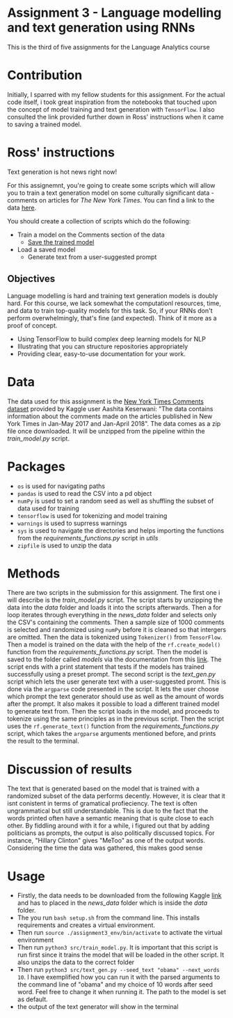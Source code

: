 # Assignment 3 - Language modelling and text generation using RNNs
This is the third of five assignments for the Language Analytics course

# Contribution
Initially, I sparred with my fellow students for this assignment. For the actual code itself, i took great inspiration from the notebooks that touched upon the concept of model training and text generation with ```TensorFlow```. I also consulted the link provided further down in Ross' instructions when it came to saving a trained model. 

# Ross' instructions
Text generation is hot news right now!

For this assignemnt, you're going to create some scripts which will allow you to train a text generation model on some culturally significant data - comments on articles for *The New York Times*. You can find a link to the data [here](https://www.kaggle.com/datasets/aashita/nyt-comments).

You should create a collection of scripts which do the following:

- Train a model on the Comments section of the data
  - [Save the trained model](https://www.tensorflow.org/api_docs/python/tf/keras/models/save_model)
- Load a saved model
  - Generate text from a user-suggested prompt

## Objectives

Language modelling is hard and training text generation models is doubly hard. For this course, we lack somewhat the computationl resources, time, and data to train top-quality models for this task. So, if your RNNs don't perform overwhelmingly, that's fine (and expected). Think of it more as a proof of concept.

- Using TensorFlow to build complex deep learning models for NLP
- Illustrating that you can structure repositories appropriately
- Providing clear, easy-to-use documentation for your work.

# Data
The data used for this assignment is the [New York Times Comments dataset](https://www.kaggle.com/datasets/aashita/nyt-comments) provided by Kaggle user Aashita Keserwani: "The data contains information about the comments made on the articles published in New York Times in Jan-May 2017 and Jan-April 2018". The data comes as a zip file once downloaded. It will be unzipped from the pipeline within the _train_model.py_ script. 

# Packages
* ```os``` is used for navigating paths
* ```pandas``` is used to read the CSV into a pd object
* ```numPy``` is used to set a random seed as well as shuffling the subset of data used for training
* ```tensorflow``` is used for tokenizing and model training 
* ```warnings``` is used to suprress warnings
* ```sys``` is used to navigate the directories and helps importing the functions from the _requirements_functions.py_ script in _utils_
* ```zipfile``` is used to unzip the data 

# Methods 
There are two scripts in the submission for this assignment. The first one i will describe is the _train_model.py_ script. The script starts by unzipping the data into the _data_ folder and loads it into the scripts afterwards. Then a for loop iterates through everything in the _news_data_ folder and selects only the CSV's containing the comments. Then a sample size of 1000 comments is selected and randomized using ```numPy``` before it is cleaned so that intergers are omitted. Then the data is tokenized using ```Tokenizer()``` from ```TensorFlow```. Then a model is trained on the data with the help of the ```rf.create_model()``` function from the _requirements_functions.py_ script. Then the model is saved to the folder called _models_ via the documentation from this [link](https://www.tensorflow.org/api_docs/python/tf/keras/models/save_model). The script ends with a print statement that tests if the models has trained successfully using a preset prompt.
The second script is the _text_gen.py_ script which lets the user generate text with a user-suggested promt. This is done via the ```argparse``` code presented in the script. It lets the user choose which prompt the text generator should use as well as the amount of words after the prompt. It also makes it possible to load a different trained model to generate text from. Then the script loads in the model, and proceeds to tokenize using the same principles as in the previous script. Then the script uses the ```rf.generate_text()``` function from the _requirements_functions.py_ script, which takes the ```argparse``` arguments mentioned before, and prints the result to the terminal.

# Discussion of results
The text that is generated based on the model that is trained with a randomized subset of the data performs decently. However, it is clear that it isnt conistent in terms of gramatical profieciency. The text is often ungrammatical but still understandable. This is due to the fact that the words printed often have a semantic meaning that is quite close to each other. By fiddling around with it for a while, i figured out that by adding politicians as prompts, the output is also politically discussed topics. For instance, "Hillary Clinton" gives "MeToo" as one of the output words. Considering the time the data was gathered, this makes good sense

# Usage
* Firstly, the data needs to be downloaded from the following Kaggle [link](https://www.kaggle.com/datasets/aashita/nyt-comments) and has to placed in the _news_data_ folder which is inside the _data_ folder.
* The you run ```bash setup.sh``` from the command line. This installs requirements and creates a virtual environment.
* Then run ```source ./assignment3_env/bin/activate``` to activate the virtual environment
* Then run ```python3 src/train_model.py```. It is important that this script is run first since it trains the model that will be loaded in the other script. It also unzips the data to the correct folder
* Then run ```python3 src/text_gen.py --seed_text "obama" --next_words 10```. I have exemplified how you can run it with the parsed arguments to the command line of "obama" and my choice of 10 words after seed word. Feel free to change it when running it. The path to the model is set as default.
* the output of the text generator will show in the terminal




